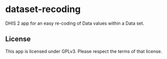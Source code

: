 # dataset-recoding

DHIS 2 app for an easy re-coding of Data values within a Data set.
 
## License

This app is licensed under GPLv3. Please respect the terms of that license.
